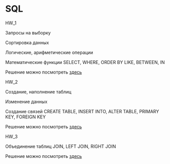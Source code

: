 # SQL

HW_1


Запросы на выборку

Сортировка данных

Логические, арифметические операции

Математические функции
SELECT, WHERE, ORDER BY
LIKE, BETWEEN, IN


Решение можно посмотреть [здесь](https://github.com/alicelav/SQL/blob/main/hm1.sql)


HW_2


Создание, наполнение таблиц

Изменение данных

Создание связей
CREATE TABLE, INSERT INTO, ALTER TABLE, PRIMARY KEY, FOREIGN KEY


Решение можно посмотреть [здесь](https://github.com/alicelav/SQL/blob/main/hm2.sql)


HW_3


Объединение таблиц
JOIN, LEFT JOIN, RIGHT JOIN


Решение можно посмотреть [здесь](https://github.com/alicelav/SQL/blob/main/hm3.sql)
